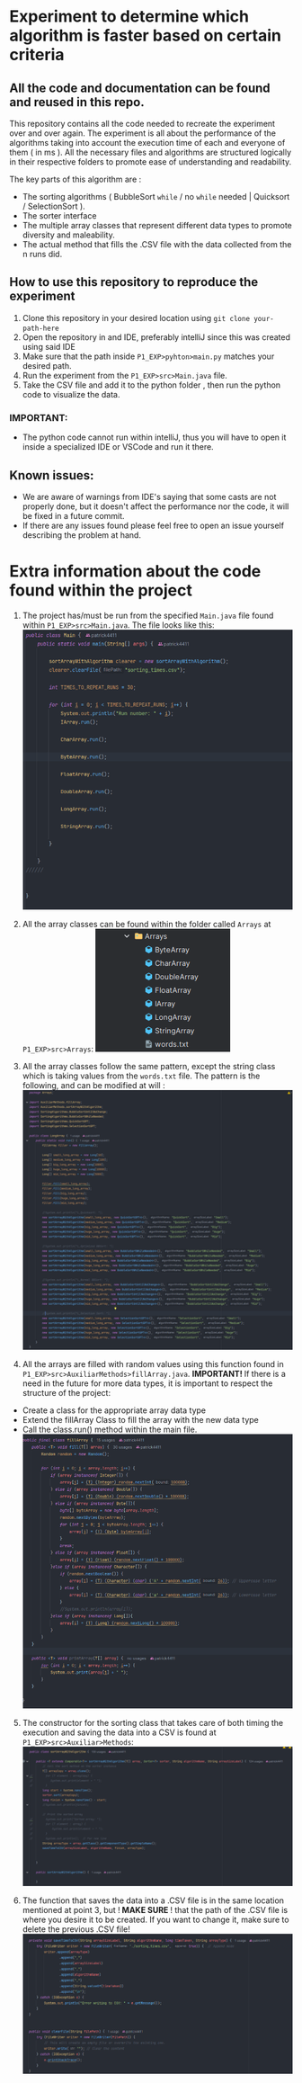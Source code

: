 # Experiment to determine which algorithm is faster based on certain criteria

## All the code and documentation can be found and reused in this repo.

This repository contains all the code needed to recreate the experiment over and over again. The experiment is all about the performance of the algorithms taking into account the execution time of each and everyone of them ( in ms ).
All the necessary files and algorithms are structured logically in their respective folders to promote ease of understanding and readability.

The key parts of this algorithm are :

* The sorting algorithms ( BubbleSort `while` / no `while` needed  | Quicksort / SelectionSort ).
* The sorter interface 
* The multiple array classes that represent different data types to promote diversity and maleability.
* The actual method that fills the .CSV file with the data collected from the n runs did.


## How to use this repository to reproduce the experiment

1. Clone this repository in your desired location using `git clone your-path-here`
2. Open the repository in and IDE, preferably intelliJ since this was created using said IDE
3. Make sure that the path inside `P1_EXP>pyhton>main.py` matches your desired path.
4. Run the experiment from the `P1_EXP>src>Main.java` file.
5. Take the CSV file and add it to the python folder , then run the python code to visualize the data.

### IMPORTANT:
* The python code cannot run within intelliJ, thus you will have to open it inside a specialized IDE or VSCode and run it there.

## Known issues:
* We are aware of warnings from IDE's saying that some casts are not properly done, but it doesn't affect the performance nor the code, it will be fixed in a future commit.
* If there are any issues found please feel free to open an issue yourself describing the problem at hand.

# Extra information about the code found within the project

1. The project has/must be run from the specified `Main.java` file found within `P1_EXP>src>Main.java`. The file looks like this:
![Main file structure](P1_EXP/assets_for_readme/main.png)

2. All the array classes can be found within the folder called `Arrays` at `P1_EXP>src>Arrays`:
![Array Folder](P1_EXP/assets_for_readme/ArrayFolder.png)

3. All the array classes follow the same pattern, except the string class which is taking values from the `words.txt` file. The pattern is the following, and can be modified at will : 
![Array Class Structure](P1_EXP/assets_for_readme/arrayClassStructure.png)

4. All the arrays are filled with random values using this function found in `P1_EXP>src>AuxiliarMethods>fillArray.java`. <strong> IMPORTANT! </strong> If there is a need in the future for more data types, it is important to respect the structure of the project:
* Create a class for the appropriate array data type
* Extend the fillArray Class to fill the array with the new data type
* Call the class.run() method within the main file.
![How the array is filled](P1_EXP/assets_for_readme/filler.png)

5. The constructor for the sorting class that takes care of both timing the execution and saving the data into a CSV is found at `P1_EXP>src>Auxiliar>Methods`:
![Sorting Class + Constructor](P1_EXP/assets_for_readme/SortingClass.png)

6. The function that saves the data into a .CSV file is in the same location mentioned at point 3, but !<strong> MAKE SURE </strong> ! that the path of the .CSV file is where you desire it to be created. If you want to change it, make sure to delete the previous .CSV file!
![CSV saving method + Clear file](P1_EXP/assets_for_readme/CSVFileManipulation.png)